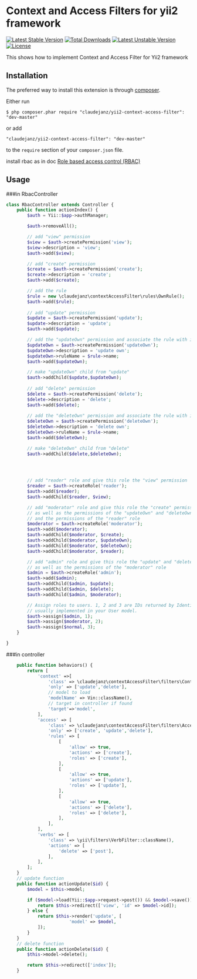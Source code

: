 Context and Access Filters for yii2 framework
=============================================

[![Latest Stable Version](https://poser.pugx.org/claudejanz/yii2-context-access-filter/v/stable.svg)](https://packagist.org/packages/claudejanz/yii2-context-access-filter) [![Total Downloads](https://poser.pugx.org/claudejanz/yii2-context-access-filter/downloads.svg)](https://packagist.org/packages/claudejanz/yii2-context-access-filter) [![Latest Unstable Version](https://poser.pugx.org/claudejanz/yii2-context-access-filter/v/unstable.svg)](https://packagist.org/packages/claudejanz/yii2-context-access-filter) [![License](https://poser.pugx.org/claudejanz/yii2-context-access-filter/license.svg)](https://packagist.org/packages/claudejanz/yii2-context-access-filter)


This shows how to implement Context and Access Filter for Yii2 framework

## Installation

The preferred way to install this extension is through [composer](http://getcomposer.org/download/).

Either run

```
$ php composer.phar require "claudejanz/yii2-context-access-filter": "dev-master"
```

or add

```
"claudejanz/yii2-context-access-filter": "dev-master"
```

to the ```require``` section of your `composer.json` file.

install rbac as in doc [Role based access control (RBAC) ](http://www.yiiframework.com/doc-2.0/guide-authorization.html#role-based-access-control-rbac)

## Usage

###in RbacController

```php
class RbacController extends Controller {
    public function actionIndex() {
        $auth = Yii::$app->authManager;

        $auth->removeAll();

        // add "view" permission
        $view = $auth->createPermission('view');
        $view->description = 'view';
        $auth->add($view);

        // add "create" permission
        $create = $auth->createPermission('create');
        $create->description = 'create';
        $auth->add($create);

        // add the rule
        $rule = new \claudejanz\contextAccessFilter\rules\OwnRule();
        $auth->add($rule);
        
        // add "update" permission
        $update = $auth->createPermission('update');
        $update->description = 'update';
        $auth->add($update);

        // add the "updateOwn" permission and associate the rule with it.
        $updateOwn = $auth->createPermission('updateOwn');
        $updateOwn->description = 'update own';
        $updateOwn->ruleName = $rule->name;
        $auth->add($updateOwn);

        // make "updateOwn" child from "update"
        $auth->addChild($update,$updateOwn);
        
        // add "delete" permission
        $delete = $auth->createPermission('delete');
        $delete->description = 'delete';
        $auth->add($delete);
        
        // add the "deleteOwn" permission and associate the rule with it.
        $deleteOwn = $auth->createPermission('deleteOwn');
        $deleteOwn->description = 'delete own';
        $deleteOwn->ruleName = $rule->name;
        $auth->add($deleteOwn);

        // make "deleteOwn" child from "delete"
        $auth->addChild($delete,$deleteOwn);
        
        


        // add "reader" role and give this role the "view" permission
        $reader = $auth->createRole('reader');
        $auth->add($reader);
        $auth->addChild($reader, $view);

        // add "moderator" role and give this role the "create" permission
        // as well as the permissions of the "updateOwn" and "deleteOwn" role
        // and the permissions of the "reader" role
        $moderator = $auth->createRole('moderator');
        $auth->add($moderator);
        $auth->addChild($moderator, $create);
        $auth->addChild($moderator, $updateOwn);
        $auth->addChild($moderator, $deleteOwn);
        $auth->addChild($moderator, $reader);

        // add "admin" role and give this role the "update" and "delete" permission
        // as well as the permissions of the "moderator" role
        $admin = $auth->createRole('admin');
        $auth->add($admin);
        $auth->addChild($admin, $update);
        $auth->addChild($admin, $delete);
        $auth->addChild($admin, $moderator);

        // Assign roles to users. 1, 2 and 3 are IDs returned by IdentityInterface::getId()
        // usually implemented in your User model.
        $auth->assign($admin, 1);
        $auth->assign($moderator, 2);
        $auth->assign($normal, 3);
    }

}
```

###in controller

```php
    public function behaviors() {
        return [
            'context' =>[
                'class' => \claudejanz\contextAccessFilter\filters\ContextFilter::className(),
                'only' => ['update','delete'],
                // model to load
                'modelName' => Vin::className(),
                // target in controller if found
                'target'=>'model',
            ],
            'access' => [
                'class' => \claudejanz\contextAccessFilter\filters\AccessControl::className(),
                'only' => ['create', 'update','delete'],
                'rules' => [
                    [
                        'allow' => true,
                        'actions' => ['create'],
                        'roles' => ['create'],
                    ],
                    [
                        'allow' => true,
                        'actions' => ['update'],
                        'roles' => ['update'],
                    ],
                    [
                        'allow' => true,
                        'actions' => ['delete'],
                        'roles' => ['delete'],
                    ],
                ],
            ],
            'verbs' => [
                'class' => \yii\filters\VerbFilter::className(),
                'actions' => [
                    'delete' => ['post'],
                ],
            ],
        ];
    }
    // update function
    public function actionUpdate($id) {
        $model = $this->model;

        if ($model->load(Yii::$app->request->post()) && $model->save()) {
            return $this->redirect(['view', 'id' => $model->id]);
        } else {
            return $this->render('update', [
                        'model' => $model,
            ]);
        }
    }
    // delete function 
    public function actionDelete($id) {
        $this->model->delete();

        return $this->redirect(['index']);
    }
```

